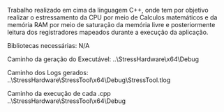 Trabalho realizado em cima da linguagem C++, onde tem por objetivo realizar o estressamento da CPU por meio de Calculos matemáticos e da memória RAM por meio de saturação da memória livre e posteriormente leitura dos registradores mapeados durante a execução da aplicação.

Bibliotecas necessárias:
N/A

Caminho da geração do Executável:
..\StressHardware\x64\Debug

Caminho dos Logs gerados:
..\StressHardware\StressTool\x64\Debug\StressTool.tlog

Caminho da execução de cada .cpp
..\StressHardware\StressTool\x64\Debug
